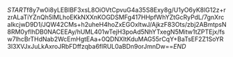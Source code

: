 $START$f8y7w0i8yLEBIBF3xsL8OiOVtCpvuG4a35S8Exy8g/U1yO6yK8lG12z+rzrALaTiYZnQh5lMLhoEKkNXXnKOGDSMFg417HHpfWhYZtGcRyPdL/7gnXrcaIkcjwD9D1/JQW42CMs+h2uheH4hoZxEGOxltwJ/AjkzF83Ots/zbj2ABmtpsN8RM0yfIhDB0NACEEAy/hUML401wTejH3poAd5NhYTxegN5Mitw1tZPTEjx/fsw7lhcBrTHdNab2WcEmHgtEAa+0QDNXItKduMAG55rCqY+BaTsEF2Z1SoYR3l3XVJxJuLkAxroJRbFDffzqba6flRUL0aBDn9orJmnDw==$END$